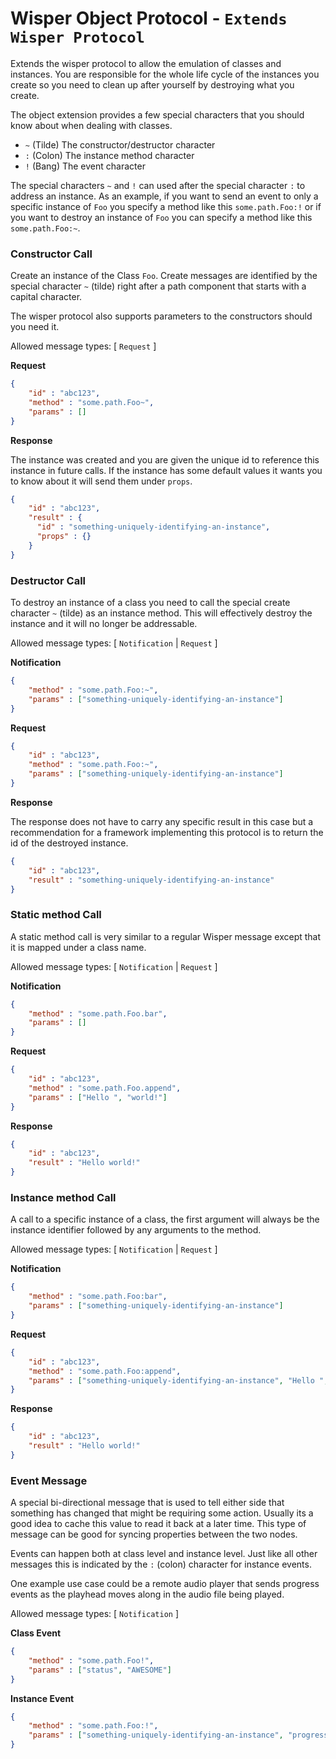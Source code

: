 # Wisper Object Protocol - `Extends Wisper Protocol`

Extends the wisper protocol to allow the emulation of classes and instances. You are responsible for the whole life cycle of the instances you create so you need to clean up after yourself by destroying what you create.

The object extension provides a few special characters that you should know about when dealing with classes.

* `~` (Tilde) The constructor/destructor character
* `:` (Colon) The instance method character
* `!` (Bang) The event character

The special characters `~` and `!` can used after the special character `:` to address an instance. As an example, if you want to send an event to only a specific instance of `Foo` you specify a method like this `some.path.Foo:!` or if you want to destroy an instance of `Foo` you can specify a method like this `some.path.Foo:~`.


### Constructor Call

Create an instance of the Class `Foo`. Create messages are identified by the special character `~` (tilde) right after a path component that starts with a capital character.

The wisper protocol also supports parameters to the constructors should you need it.

Allowed message types: [ `Request` ]

**Request**
```json
{
    "id" : "abc123",
    "method" : "some.path.Foo~",
    "params" : []
}
```

**Response**

The instance was created and you are given the unique id to reference this instance in future calls. If the instance has some default values it wants you to know about it will send them under `props`.

```json
{
    "id" : "abc123",
    "result" : {
      "id" : "something-uniquely-identifying-an-instance",
      "props" : {}
    }
}
```


### Destructor Call

To destroy an instance of a class you need to call the special create character `~` (tilde) as an instance method. This will effectively destroy the instance and it will no longer be addressable.

Allowed message types: [ `Notification` | `Request` ]

**Notification**

```json
{
    "method" : "some.path.Foo:~",
    "params" : ["something-uniquely-identifying-an-instance"]
}
```

**Request**
```json
{
    "id" : "abc123",
    "method" : "some.path.Foo:~",
    "params" : ["something-uniquely-identifying-an-instance"]
}
```

**Response**

The response does not have to carry any specific result in this case but a recommendation for a framework implementing this protocol is to return the id of the destroyed instance.

```json
{
    "id" : "abc123",
    "result" : "something-uniquely-identifying-an-instance"
}
```


### Static method Call

A static method call is very similar to a regular Wisper message except that it is mapped under a class name.

Allowed message types: [ `Notification` | `Request` ]

**Notification**

```json
{
    "method" : "some.path.Foo.bar",
    "params" : []
}
```

**Request**

```json
{
    "id" : "abc123",
    "method" : "some.path.Foo.append",
    "params" : ["Hello ", "world!"]
}
```

**Response**

```json
{
    "id" : "abc123",
    "result" : "Hello world!"
}
```


### Instance method Call

A call to a specific instance of a class, the first argument will always be the instance identifier followed by any arguments to the method.

Allowed message types: [ `Notification` | `Request` ]

**Notification**

```json
{
    "method" : "some.path.Foo:bar",
    "params" : ["something-uniquely-identifying-an-instance"]
}
```

**Request**

```json
{
    "id" : "abc123",
    "method" : "some.path.Foo:append",
    "params" : ["something-uniquely-identifying-an-instance", "Hello ", "world!"]
}
```

**Response**

```json
{
    "id" : "abc123",
    "result" : "Hello world!"
}
```


### Event Message

A special bi-directional message that is used to tell either side that something has changed that might be requiring some action. Usually its a good idea to cache this value to read it back at a later time. This type of message can be good for syncing properties between the two nodes.

Events can happen both at class level and instance level. Just like all other messages this is indicated by the `:` (colon) character for instance events.

One example use case could be a remote audio player that sends progress events as the playhead moves along in the audio file being played.

Allowed message types: [ `Notification` ]

**Class Event**

```json
{
    "method" : "some.path.Foo!",
    "params" : ["status", "AWESOME"]
}
```

**Instance Event**

```json
{
    "method" : "some.path.Foo:!",
    "params" : ["something-uniquely-identifying-an-instance", "progress", 134.45]
}
```
